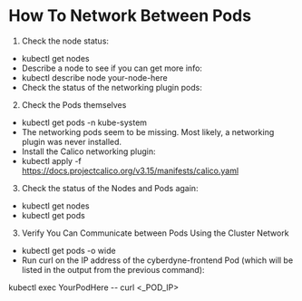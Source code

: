 # How To Network Between Pods

1. Check the node status:
- kubectl get nodes
- Describe a node to see if you can get more info:
- kubectl describe node your-node-here
- Check the status of the networking plugin pods:

2. Check the Pods themselves
- kubectl get pods -n kube-system
- The networking pods seem to be missing. Most likely, a networking plugin was never installed.
- Install the Calico networking plugin:
- kubectl apply -f https://docs.projectcalico.org/v3.15/manifests/calico.yaml

3. Check the status of the Nodes and Pods again:
- kubectl get nodes
- kubectl get pods

3. Verify You Can Communicate between Pods Using the Cluster Network
- kubectl get pods -o wide
- Run curl on the IP address of the cyberdyne-frontend Pod (which will be listed in the output from the previous command):

kubectl exec YourPodHere -- curl <_POD_IP>